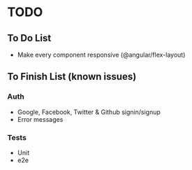 # TODO

## To Do List

* Make every component responsive (@angular/flex-layout)

## To Finish List (known issues)

### Auth

* Google, Facebook, Twitter & Github signin/signup
* Error messages

### Tests

* Unit
* e2e

